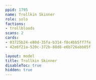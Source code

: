 ```yaml
---
ppid: 1795
name: Trollkin Skinner
role: solo
factions:
- trollbloods
scans: 2
cards:
- 03725b24-e80d-35fa-b314-f8c4bb5ff7fe
- 42e6f21a-520c-372b-88d8-e6b726abb05f

layout: model
title: Trollkin Skinner
disableToc: true
hidden: true
---
```

